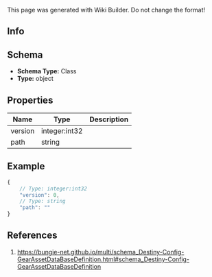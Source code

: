 <span class="wiki-builder">This page was generated with Wiki Builder. Do not change the format!</span>

## Info

## Schema
* **Schema Type:** Class
* **Type:** object

## Properties
Name | Type | Description
---- | ---- | -----------
version | integer:int32 | 
path | string | 

## Example
```javascript
{
    // Type: integer:int32
    "version": 0,
    // Type: string
    "path": ""
}

```

## References
1. https://bungie-net.github.io/multi/schema_Destiny-Config-GearAssetDataBaseDefinition.html#schema_Destiny-Config-GearAssetDataBaseDefinition
